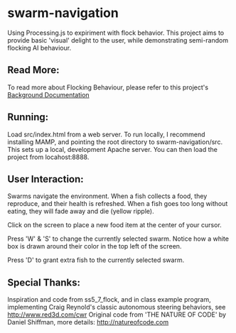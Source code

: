 swarm-navigation
=====================

Using Processing.js to expiriment with flock behavior. This project aims to provide basic 'visual' delight to the user, while demonstrating semi-random flocking AI behaviour.

Read More:
-------------
To read more about Flocking Behaviour, please refer to this project's [Background Documentation](https://github.com/alexjohnson505/swarm-navigation/tree/master/documentation)


Running:
-------------

Load src/index.html from a web server. To run locally, I recommend installing MAMP, and pointing the root directory to swarm-navigation/src. This sets up a local, development Apache server. You can then load the project from locahost:8888.

User Interaction:
-------------

Swarms navigate the environment. When a fish
collects a food, they reproduce, and their health
is refreshed. When a fish goes too long without
eating, they will fade away and die (yellow ripple).

Click on the screen to place a new food item
at the center of your cursor.

Press 'W' & 'S' to change the currently selected
swarm. Notice how a white box is drawn around their
color in the top left of the screen.

Press 'D' to grant extra fish to the currently
selected swarm.


Special Thanks:
-------------

Inspiration and code from ss5_7_flock, and in class example program, implementing Craig Reynold's classic  autonomous steering behaviors, see http://www.red3d.com/cwr Original code from 'THE NATURE OF CODE' by Daniel Shiffman, more details: http://natureofcode.com